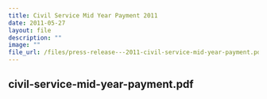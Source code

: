 ```yaml
---
title: Civil Service Mid Year Payment 2011
date: 2011-05-27
layout: file
description: ""
image: ""
file_url: /files/press-release---2011-civil-service-mid-year-payment.pdf
---
```

civil-service-mid-year-payment.pdf
---
